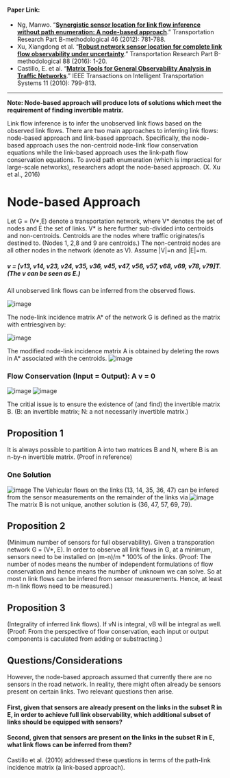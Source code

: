 #### Paper Link:
 - Ng, Manwo. “[**Synergistic sensor location for link flow inference without path enumeration: A node-based approach**](https://www.sciencedirect.com/science/article/pii/S0191261512000161).” Transportation Research Part B-methodological 46 (2012): 781-788. 
 -  Xu, Xiangdong et al. “[**Robust network sensor location for complete link flow observability under uncertainty**](http://www.math.wm.edu/~rrkinc/hmk_current/NLT/SensorLoc2016.pdf).” Transportation Research Part B-methodological 88 (2016): 1-20. 
 -  Castillo, E. et al. “[**Matrix Tools for General Observability Analysis in Traffic Networks**](https://ieeexplore.ieee.org/document/5482130).” IEEE Transactions on Intelligent Transportation Systems 11 (2010): 799-813. 
___________________________________________________________________________________________________________________________________________________________________________________
**Note: Node-based approach will produce lots of solutions which meet the requirement of finding invertible matrix.** 

Link flow inference is to infer the unobserved link flows based on the observed link flows. 
There are two main approaches to inferring link flows: node-based approach and link-based approach. 
Specifically, the node-based approach uses the non-centroid node-link flow conservation equations while the link-based approach uses the link-path flow conservation equations.
To avoid path enumeration (which is impractical for large-scale networks), researchers adopt the node-based approach. (X. Xu et al., 2016)

# Node-based Approach
Let G = (V*,E) denote a transportation network, where V* denotes the set of nodes and E the set of links. 
V* is here further sub-divided into centroids and non-centroids. Centroids are the nodes where traffic originates/is destined to. (Nodes 1, 2,8 and 9 are centroids.)
The non-centroid nodes are all other nodes in the network (denote as V). Assume |V|=n and |E|=m. 
##### v = [v13, v14, v23, v24, v35, v36, v45, v47, v56, v57, v68, v69, v78, v79]T. (The v can be seen as E.) 
All unobserved link flows can be inferred from the observed flows. 

![image](https://user-images.githubusercontent.com/88390140/131421589-186152da-d561-46b6-a595-d8f268416233.png)

The node-link incidence matrix A* of the network G is defined as the matrix with entriesgiven by: 
 
 ![image](https://user-images.githubusercontent.com/88390140/131421516-35edad06-0749-4a56-bda7-37b5226355b2.png)
 
 The modified node-link incidence matrix A is obtained by deleting the rows in A* associated with the centroids. 
 ![image](https://user-images.githubusercontent.com/88390140/131421836-809f20ae-de45-4f63-8ced-6b33e13f28a6.png)

### Flow Conservation (Input = Output):     A v = 0   

![image](https://user-images.githubusercontent.com/88390140/131422958-c9c03726-35a8-432a-b15c-3d397fbf3c5b.png)
![image](https://user-images.githubusercontent.com/88390140/131422965-f927162c-5430-4741-8619-91889728077d.png)

The critial issue is to ensure the existence of (and find) the invertible matrix B. 
(B: an invertible matrix; N: a not necessarily invertible matrix.)

## Proposition 1
It is always possible to partition A into two matrices B and N, where B is an n-by-n invertible matrix. (Proof in reference) 

### One Solution 
![image](https://user-images.githubusercontent.com/88390140/131424603-d23982f1-d893-4a9e-b220-8882fde1d2a7.png)
The Vehicular flows on the links (13, 14, 35, 36, 47) can be infered from the sensor measurements on the remainder of the links via 
![image](https://user-images.githubusercontent.com/88390140/131422965-f927162c-5430-4741-8619-91889728077d.png)
The matrix B is not unique, another solution is (36, 47, 57, 69, 79). 

## Proposition 2
(Minimum number of sensors for full observability). Given a transporation network G = (V*, E). In order to observe all link flows in G, at a minimum, sensors need to be installed on (m-n)/m * 100% of the links. 
(Proof: The number of nodes means the number of independent formulations of flow conservation and hence means the number of unknown we can solve. So at most n link flows can be infered from sensor measurements. Hence, at least m-n link flows need to be measured.) 

## Proposition 3
(Integrality of inferred link flows). If vN is integral, vB will be integral as well. 
(Proof: From the perspective of flow conservation, each input or output components is caculated from adding or substracting.) 

## Questions/Considerations   
However, the node-based approach assumed that currently there are no sensors in the road network. In reality, there might often already be sensors present on certain links. Two relevant questions then arise.  
#### First, given that sensors are already present on the links in the subset R in E, in order to achieve full link observability, which additional subset of links should be equipped with sensors? 
#### Second, given that sensors are present on the links in the subset R in E, what link flows can be inferred from them? 

Castillo et al. (2010) addressed these questions in terms of the path-link incidence matrix (a link-based approach). 
